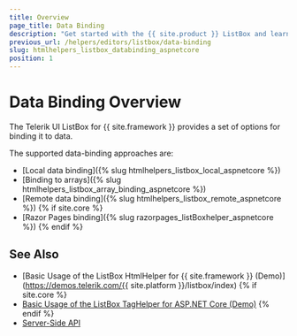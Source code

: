 ```yaml
---
title: Overview
page_title: Data Binding
description: "Get started with the {{ site.product }} ListBox and learn how to bind the ListBox to local or remote data."
previous_url: /helpers/editors/listbox/data-binding
slug: htmlhelpers_listbox_databinding_aspnetcore
position: 1
---
```


# Data Binding Overview

The Telerik UI ListBox for {{ site.framework }} provides a set of options for binding it to data.

The supported data-binding approaches are:

* [Local data binding]({% slug htmlhelpers_listbox_local_aspnetcore %})
* [Binding to arrays]({% slug htmlhelpers_listbox_array_binding_aspnetcore %})
* [Remote data binding]({% slug htmlhelpers_listbox_remote_aspnetcore %})
{% if site.core %}
* [Razor Pages binding]({% slug razorpages_listBoxhelper_aspnetcore %})
{% endif %}

## See Also

* [Basic Usage of the ListBox HtmlHelper for {{ site.framework }} (Demo)](https://demos.telerik.com/{{ site.platform }}/listbox/index)
{% if site.core %}
* [Basic Usage of the ListBox TagHelper for ASP.NET Core (Demo)](https://demos.telerik.com/aspnet-core/listbox/tag-helper)
{% endif %}
* [Server-Side API](/api/listbox)
